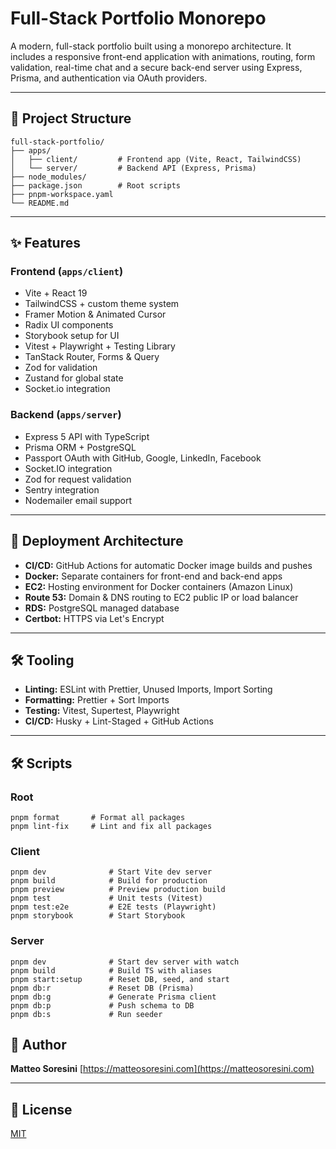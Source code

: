 # Full-Stack Portfolio Monorepo

A modern, full-stack portfolio built using a monorepo architecture. It includes a responsive front-end application with animations, routing, form validation, real-time chat and a secure back-end server using Express, Prisma, and authentication via OAuth providers.

---

## 📁 Project Structure

```
full-stack-portfolio/
├── apps/
│   ├── client/         # Frontend app (Vite, React, TailwindCSS)
│   └── server/         # Backend API (Express, Prisma)
├── node_modules/
├── package.json        # Root scripts
├── pnpm-workspace.yaml
└── README.md
```

---

## ✨ Features

### Frontend (`apps/client`)

- Vite + React 19
- TailwindCSS + custom theme system
- Framer Motion & Animated Cursor
- Radix UI components
- Storybook setup for UI
- Vitest + Playwright + Testing Library
- TanStack Router, Forms & Query
- Zod for validation
- Zustand for global state
- Socket.io integration

### Backend (`apps/server`)

- Express 5 API with TypeScript
- Prisma ORM + PostgreSQL
- Passport OAuth with GitHub, Google, LinkedIn, Facebook
- Socket.IO integration
- Zod for request validation
- Sentry integration
- Nodemailer email support

---

## 🧰 Deployment Architecture

- **CI/CD:** GitHub Actions for automatic Docker image builds and pushes
- **Docker:** Separate containers for front-end and back-end apps
- **EC2:** Hosting environment for Docker containers (Amazon Linux)
- **Route 53:** Domain & DNS routing to EC2 public IP or load balancer
- **RDS:** PostgreSQL managed database
- **Certbot:** HTTPS via Let's Encrypt

---

## 🛠️ Tooling

- **Linting:** ESLint with Prettier, Unused Imports, Import Sorting
- **Formatting:** Prettier + Sort Imports
- **Testing:** Vitest, Supertest, Playwright
- **CI/CD:** Husky + Lint-Staged + GitHub Actions

---

## 🛠️ Scripts

### Root

```
pnpm format       # Format all packages
pnpm lint-fix     # Lint and fix all packages
```

### Client

```
pnpm dev              # Start Vite dev server
pnpm build            # Build for production
pnpm preview          # Preview production build
pnpm test             # Unit tests (Vitest)
pnpm test:e2e         # E2E tests (Playwright)
pnpm storybook        # Start Storybook
```

### Server

```
pnpm dev              # Start dev server with watch
pnpm build            # Build TS with aliases
pnpm start:setup      # Reset DB, seed, and start
pnpm db:r             # Reset DB (Prisma)
pnpm db:g             # Generate Prisma client
pnpm db:p             # Push schema to DB
pnpm db:s             # Run seeder
```

## 👤 Author

**Matteo Soresini**
[https://matteosoresini.com](https://matteosoresini.com)

---

## 📄 License

[MIT](./LICENSE)

